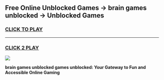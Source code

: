 
## Free Online Unblocked Games → brain games unblocked → Unblocked Games
<h3>
<a href="https://premium.freeplayer.one?title=brain_games_unblocked&ref=21F">CLICK TO PLAY</a></h3>
<hr>

<h3>
<a href="https://premium.freeplayer.one?title=brain_games_unblocked&ref=21F">CLICK 2 PLAY</a>
  
</h3>

<a href="https://premium.freeplayer.one?title=brain_games_unblocked&ref=21F/"><img src="https://clearcache.store/games.png"></a>


**brain games unblocked games unblocked: Your Gateway to Fun and Accessible Online Gaming**
